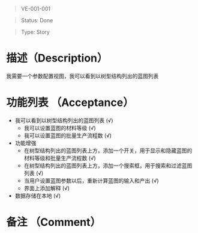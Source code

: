 > VE-001-001

> Status: Done

> Type: Story

# 描述（Description）
我需要一个参数配置视图，我可以看到以树型结构列出的蓝图列表

# 功能列表 （Acceptance）
* 我可以看到以树型结构列出的蓝图列表 (√)
  * 我可以设置蓝图的材料等级 (√)
  * 我可以设置蓝图的批量生产流程数 (√)
* 功能增强
  * 在树型结构列出的蓝图列表上方，添加一个开关，用于显示和隐藏蓝图的材料等级和批量生产流程数 (√)
  * 在树型结构列出的蓝图列表上方，添加一个搜索框，用于搜索和过滤蓝图列表 (√)
  * 当用户设置蓝图参数以后，重新计算蓝图的输入和产出 (√)
  * 界面上添加解释 (√)
* 数据存储在本地 (√)

# 备注 （Comment）

